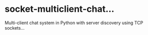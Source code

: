 # socket-multiclient-chat...
Multi-client chat system in Python with server discovery using TCP sockets...
